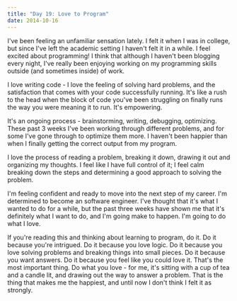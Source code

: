 ```yaml
---
title: "Day 19: Love to Program"
date: 2014-10-16
---
```


I've been feeling an unfamiliar sensation lately. I felt it when I was in college, but since I've left the academic setting I haven't felt it in a while. I feel excited about programming! I think that although I haven't been blogging every night, I've really been enjoying working on my programming skills outside (and sometimes inside) of work.

I love writing code - I love the feeling of solving hard problems, and the satisfaction that comes with your code successfully running. It's like a rush to the head when the block of code you've been struggling on finally runs the way you were meaning it to run. It's empowering.

It's an ongoing process - brainstorming, writing, debugging, optimizing. These past 3 weeks I've been working through different problems, and for some I've gone through to optimize them more. I haven't been happier than when I finally getting the correct output from my program. 

I love the process of reading a problem, breaking it down, drawing it out and organizing my thoughts. I feel like I have full control of it; I feel calm breaking down the steps and determining a good approach to solving the problem. 

I'm feeling confident and ready to move into the next step of my career. I'm determined to become an software engineer. I've thought that it's what I wanted to do for a while, but the past three weeks have shown me that it's definitely what I want to do, and I'm going make to happen. I'm going to do what I love.

If you're reading this and thinking about learning to program, do it. Do it because you're intrigued. Do it because you love logic. Do it because you love solving problems and breaking things into small pieces. Do it because you want answers. Do it because you feel like you could love it. That's the most important thing. Do what you love - for me, it's sitting with a cup of tea and a candle lit, and drawing out the way to answer a problem. That is the thing that makes me the happiest, and until now I don't think I felt it as strongly.